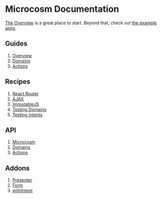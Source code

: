 # Microcosm Documentation

[The Overview](guides/01-overview.md) is a great place to
start. Beyond that, check out [the example apps](../examples).

## Guides

1. [Overview](guides/01-overview.md)
2. [Domains](guides/02-domains.md)
3. [Actions](guides/03-actions.md)

## Recipes

1. [React Router](recipes/react-router.md)
2. [AJAX](recipes/ajax.md)
3. [ImmutableJS](recipes/immutable-js.md)
4. [Testing Domains](recipes/testing-domains.md)
5. [Testing Intents](recipes/testing-intents.md)

## API

1. [Microcosm](api/microcosm.md)
2. [Domains](api/domains.md)
3. [Actions](api/actions.md)

## Addons

1. [Presenter](api/presenter.md)
2. [Form](api/form.md)
3. [withIntent](api/with-intent.md)
